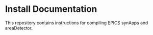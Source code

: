 # Install Documentation

This repository contains instructions for compiling EPICS synApps and areaDetector.

